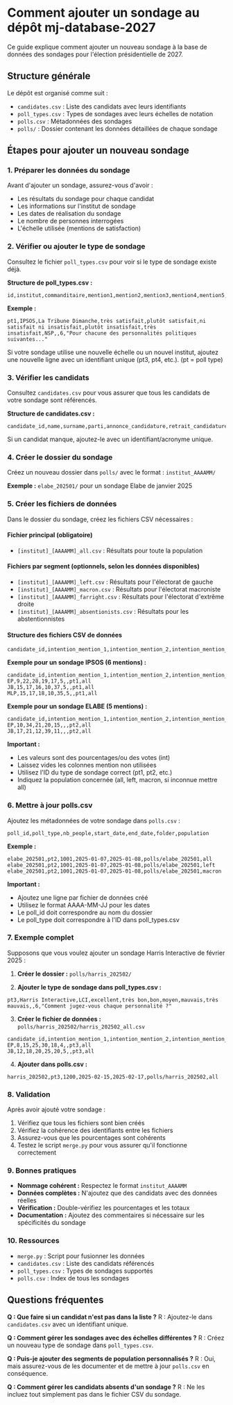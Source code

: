 # Comment ajouter un sondage au dépôt mj-database-2027

Ce guide explique comment ajouter un nouveau sondage à la base de données des sondages pour l'élection présidentielle de 2027.

## Structure générale

Le dépôt est organisé comme suit :
- `candidates.csv` : Liste des candidats avec leurs identifiants
- `poll_types.csv` : Types de sondages avec leurs échelles de notation
- `polls.csv` : Métadonnées des sondages
- `polls/` : Dossier contenant les données détaillées de chaque sondage

## Étapes pour ajouter un nouveau sondage

### 1. Préparer les données du sondage

Avant d'ajouter un sondage, assurez-vous d'avoir :
- Les résultats du sondage pour chaque candidat
- Les informations sur l'institut de sondage
- Les dates de réalisation du sondage
- Le nombre de personnes interrogées
- L'échelle utilisée (mentions de satisfaction)

### 2. Vérifier ou ajouter le type de sondage

Consultez le fichier `poll_types.csv` pour voir si le type de sondage existe déjà.

**Structure de poll_types.csv :**
```csv
id,institut,commanditaire,mention1,mention2,mention3,mention4,mention5,mention6,mention7,nombre_mentions,question
```

**Exemple :**
```csv
pt1,IPSOS,La Tribune Dimanche,très satisfait,plutôt satisfait,ni satisfait ni insatisfait,plutôt insatisfait,très insatisfait,NSP,,6,"Pour chacune des personnalités politiques suivantes..."
```

Si votre sondage utilise une nouvelle échelle ou un nouvel institut, ajoutez une nouvelle ligne avec un identifiant unique (pt3, pt4, etc.). (pt = poll type)

### 3. Vérifier les candidats

Consultez `candidates.csv` pour vous assurer que tous les candidats de votre sondage sont référencés.

**Structure de candidates.csv :**
```csv
candidate_id,name,surname,parti,annonce_candidature,retrait_candidature,second_round
```

Si un candidat manque, ajoutez-le avec un identifiant/acronyme unique.

### 4. Créer le dossier du sondage

Créez un nouveau dossier dans `polls/` avec le format : `institut_AAAAMM/`

**Exemple :** `elabe_202501/` pour un sondage Elabe de janvier 2025

### 5. Créer les fichiers de données

Dans le dossier du sondage, créez les fichiers CSV nécessaires :

#### Fichier principal (obligatoire)
- `[institut]_[AAAAMM]_all.csv` : Résultats pour toute la population

#### Fichiers par segment (optionnels, selon les données disponibles)
- `[institut]_[AAAAMM]_left.csv` : Résultats pour l'électorat de gauche
- `[institut]_[AAAAMM]_macron.csv` : Résultats pour l'électorat macroniste
- `[institut]_[AAAAMM]_farright.csv` : Résultats pour l'électorat d'extrême droite
- `[institut]_[AAAAMM]_absentionists.csv` : Résultats pour les abstentionnistes

#### Structure des fichiers CSV de données
```csv
candidate_id,intention_mention_1,intention_mention_2,intention_mention_3,intention_mention_4,intention_mention_5,intention_mention_6,intention_mention_7,poll_type_id,population
```

**Exemple pour un sondage IPSOS (6 mentions) :**
```csv
candidate_id,intention_mention_1,intention_mention_2,intention_mention_3,intention_mention_4,intention_mention_5,intention_mention_6,intention_mention_7,poll_type_id,population
EP,9,22,28,19,17,5,,pt1,all
JB,15,17,16,10,37,5,,pt1,all
MLP,15,17,18,10,35,5,,pt1,all
```

**Exemple pour un sondage ELABE (5 mentions) :**
```csv
candidate_id,intention_mention_1,intention_mention_2,intention_mention_3,intention_mention_4,intention_mention_5,intention_mention_6,intention_mention_7,poll_type_id,population
EP,10,34,21,20,15,,,pt2,all
JB,17,21,12,39,11,,,pt2,all
```

**Important :**
- Les valeurs sont des pourcentages/ou des votes (int)
- Laissez vides les colonnes mention non utilisées
- Utilisez l'ID du type de sondage correct (pt1, pt2, etc.)
- Indiquez la population concernée (all, left, macron, si inconnue mettre all)

### 6. Mettre à jour polls.csv

Ajoutez les métadonnées de votre sondage dans `polls.csv` :

```csv
poll_id,poll_type,nb_people,start_date,end_date,folder,population
```

**Exemple :**
```csv
elabe_202501,pt2,1001,2025-01-07,2025-01-08,polls/elabe_202501,all
elabe_202501,pt2,1001,2025-01-07,2025-01-08,polls/elabe_202501,left
elabe_202501,pt2,1001,2025-01-07,2025-01-08,polls/elabe_202501,macron
```

**Important :**
- Ajoutez une ligne par fichier de données créé
- Utilisez le format AAAA-MM-JJ pour les dates
- Le poll_id doit correspondre au nom du dossier
- Le poll_type doit correspondre à l'ID dans poll_types.csv

### 7. Exemple complet

Supposons que vous voulez ajouter un sondage Harris Interactive de février 2025 :

1. **Créer le dossier :** `polls/harris_202502/`

2. **Ajouter le type de sondage dans poll_types.csv :**
```csv
pt3,Harris Interactive,LCI,excellent,très bon,bon,moyen,mauvais,très mauvais,,6,"Comment jugez-vous chaque personnalité ?"
```

3. **Créer le fichier de données :** `polls/harris_202502/harris_202502_all.csv`
```csv
candidate_id,intention_mention_1,intention_mention_2,intention_mention_3,intention_mention_4,intention_mention_5,intention_mention_6,intention_mention_7,poll_type_id,population
EP,8,15,25,30,18,4,,pt3,all
JB,12,18,20,25,20,5,,pt3,all
```

4. **Ajouter dans polls.csv :**
```csv
harris_202502,pt3,1200,2025-02-15,2025-02-17,polls/harris_202502,all
```

### 8. Validation

Après avoir ajouté votre sondage :

1. Vérifiez que tous les fichiers sont bien créés
2. Vérifiez la cohérence des identifiants entre les fichiers
3. Assurez-vous que les pourcentages sont cohérents
4. Testez le script `merge.py` pour vous assurer qu'il fonctionne correctement

### 9. Bonnes pratiques

- **Nommage cohérent :** Respectez le format `institut_AAAAMM`
- **Données complètes :** N'ajoutez que des candidats avec des données réelles
- **Vérification :** Double-vérifiez les pourcentages et les totaux
- **Documentation :** Ajoutez des commentaires si nécessaire sur les spécificités du sondage

### 10. Ressources

- `merge.py` : Script pour fusionner les données
- `candidates.csv` : Liste des candidats référencés
- `poll_types.csv` : Types de sondages supportés
- `polls.csv` : Index de tous les sondages

## Questions fréquentes

**Q : Que faire si un candidat n'est pas dans la liste ?**
R : Ajoutez-le dans `candidates.csv` avec un identifiant unique.

**Q : Comment gérer les sondages avec des échelles différentes ?**
R : Créez un nouveau type de sondage dans `poll_types.csv`.

**Q : Puis-je ajouter des segments de population personnalisés ?**
R : Oui, mais assurez-vous de les documenter et de mettre à jour `polls.csv` en conséquence.

**Q : Comment gérer les candidats absents d'un sondage ?**
R : Ne les incluez tout simplement pas dans le fichier CSV du sondage.